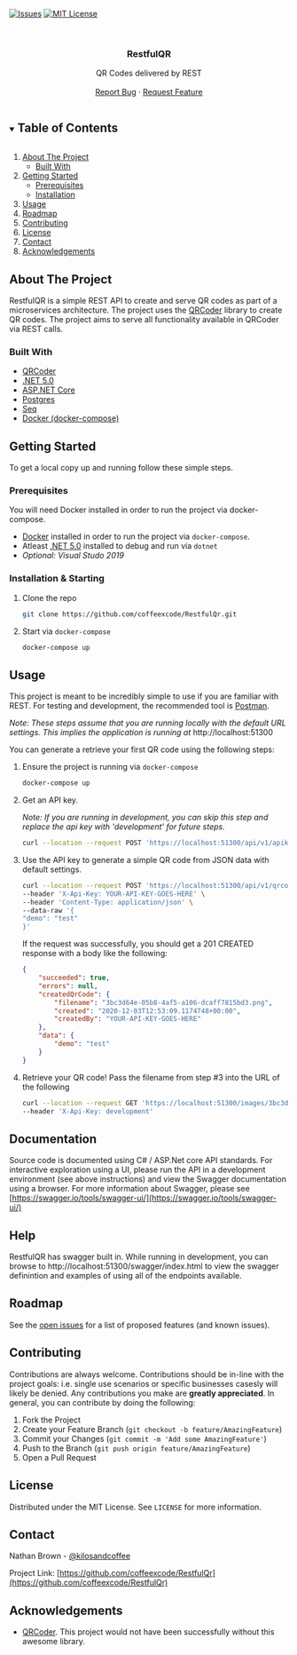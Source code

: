 <!--
*** Thanks for checking out the Best-README-Template. If you have a suggestion
*** that would make this better, please fork the repo and create a pull request
*** or simply open an issue with the tag "enhancement".
*** Thanks again! Now go create something AMAZING! :D
***
***
***
*** To avoid retyping too much info. Do a search and replace for the following:
*** github_username, repo_name, kilosandcoffee, email, project_title, project_description
-->



<!-- PROJECT SHIELDS -->
<!--
*** I'm using markdown "reference style" links for readability.
*** Reference links are enclosed in brackets [ ] instead of parentheses ( ).
*** See the bottom of this document for the declaration of the reference variables
*** for contributors-url, forks-url, etc. This is an optional, concise syntax you may use.
*** https://www.markdownguide.org/basic-syntax/#reference-style-links
-->
[![Issues][issues-shield]][issues-url]
[![MIT License][license-shield]][license-url]


<!-- PROJECT LOGO -->
<br />
<p align="center">
  <h3 align="center">RestfulQR</h3>

  <p align="center">
    QR Codes delivered by REST
    <br />
    <br />
    <a href="https://github.com/coffeexcode/RestfulQr/issues">Report Bug</a>
    ·
    <a href="https://github.com/coffeexcode/RestfulQr/issues">Request Feature</a>
  </p>
</p>



<!-- TABLE OF CONTENTS -->
<details open="open">
  <summary><h2 style="display: inline-block">Table of Contents</h2></summary>
  <ol>
    <li>
      <a href="#about-the-project">About The Project</a>
      <ul>
        <li><a href="#built-with">Built With</a></li>
      </ul>
    </li>
    <li>
      <a href="#getting-started">Getting Started</a>
      <ul>
        <li><a href="#prerequisites">Prerequisites</a></li>
        <li><a href="#installation">Installation</a></li>
      </ul>
    </li>
    <li><a href="#usage">Usage</a></li>
    <li><a href="#roadmap">Roadmap</a></li>
    <li><a href="#contributing">Contributing</a></li>
    <li><a href="#license">License</a></li>
    <li><a href="#contact">Contact</a></li>
    <li><a href="#acknowledgements">Acknowledgements</a></li>
  </ol>
</details>




<!-- ABOUT THE PROJECT -->
## About The Project
RestfulQR is a simple REST API to create and serve QR codes as part of a microservices architecture. The project uses
the [QRCoder](https://github.com/codebude/QRCoder) library to create QR codes. The project aims to serve all functionality
available in QRCoder via REST calls. 


### Built With

* [QRCoder](https://github.com/codebude/QRCoder)
* [.NET 5.0](https://dotnet.microsoft.com/download/dotnet/5.0)
* [ASP.NET Core](https://docs.microsoft.com/en-us/aspnet/core/?view=aspnetcore-5.0)
* [Postgres](https://www.postgresql.org/)
* [Seq](https://datalust.co/seq)
* [Docker (docker-compose)](https://docs.docker.com/compose/)



<!-- GETTING STARTED -->
## Getting Started

To get a local copy up and running follow these simple steps.

### Prerequisites

You will need Docker installed in order to run the project via docker-compose.
* [Docker](https://docs.docker.com/get-docker/) installed in order to run the project via `docker-compose`.
* Atleast [.NET 5.0](https://dotnet.microsoft.com/download/dotnet/5.0) installed to debug and run via `dotnet`
* _Optional: Visual Studo 2019_

### Installation & Starting

1. Clone the repo
   ```sh
   git clone https://github.com/coffeexcode/RestfulQr.git
   ```
2. Start via `docker-compose`
   ```sh
   docker-compose up
   ```

<!-- USAGE EXAMPLES -->
## Usage

This project is meant to be incredibly simple to use if you are familiar with REST. For testing and development, the
recommended tool is [Postman](https://www.postman.com/). 

_Note: These steps assume that you are running locally with the default URL settings. This implies the application is running at_ http://localhost:51300


You can generate a retrieve your first QR code using the following steps:

1. Ensure the project is running via `docker-compose`
    ```sh
    docker-compose up
    ```
2. Get an API key.

     _Note: If you are running in development, you can skip this step and replace the api key with 'development' for future steps._

    ```sh
    curl --location --request POST 'https://localhost:51300/api/v1/apikey'
    ```
3. Use the API key to generate a simple QR code from JSON data with default settings.
    ```sh
    curl --location --request POST 'https://localhost:51300/api/v1/qrcode/json' \
    --header 'X-Api-Key: YOUR-API-KEY-GOES-HERE' \
    --header 'Content-Type: application/json' \
    --data-raw '{
    "demo": "test"
    }'
    ```

    If the request was successfully, you should get a 201 CREATED response with a body like the following:
    ```json
    {
        "succeeded": true,
        "errors": null,
        "createdQrCode": {
            "filename": "3bc3d64e-05b8-4af5-a106-dcaff7815bd3.png",
            "created": "2020-12-03T12:53:09.1174748+00:00",
            "createdBy": "YOUR-API-KEY-GOES-HERE"
        },
        "data": {
            "demo": "test"
        }
    }
    ```
4. Retrieve your QR code! Pass the filename from step #3 into the URL of the following
    ```sh
    curl --location --request GET 'https://localhost:51300/images/3bc3d64e-05b8-4af5-a106-dcaff7815bd3.png' \
    --header 'X-Api-Key: development'
    ```

## Documentation
Source code is documented using C# / ASP.Net core API standards. For interactive exploration using a UI,
please run the API in a development environment (see above instructions) and view the Swagger documentation
using a browser. For more information about Swagger, please see [https://swagger.io/tools/swagger-ui/](https://swagger.io/tools/swagger-ui/)

## Help
RestfulQR has swagger built in. While running in development, you can browse to http://localhost:51300/swagger/index.html to view 
the swagger definintion and examples of using all of the endpoints available.

<!-- ROADMAP -->
## Roadmap
See the [open issues](https://github.com/coffeexcode/RestfulQr/issues) for a list of proposed features (and known issues).

<!-- CONTRIBUTING -->
## Contributing
Contributions are always welcome. Contributions should be in-line with the project goals: i.e. single use scenarios or specific businesses casesly will likely be denied. Any contributions you make are **greatly appreciated**. In general, you can contribute by doing the following:

1. Fork the Project
2. Create your Feature Branch (`git checkout -b feature/AmazingFeature`)
3. Commit your Changes (`git commit -m 'Add some AmazingFeature'`)
4. Push to the Branch (`git push origin feature/AmazingFeature`)
5. Open a Pull Request



<!-- LICENSE -->
## License
Distributed under the MIT License. See `LICENSE` for more information.



<!-- CONTACT -->
## Contact
Nathan Brown - [@kilosandcoffee](https://twitter.com/kilosandcoffee)

Project Link: [https://github.com/coffeexcode/RestfulQr](https://github.com/coffeexcode/RestfulQr)



<!-- ACKNOWLEDGEMENTS -->
## Acknowledgements
* [QRCoder](https://github.com/codebude/QRCoder). This project would not have been successfully without this awesome library.




<!-- MARKDOWN LINKS & IMAGES -->
<!-- https://www.markdownguide.org/basic-syntax/#reference-style-links -->
[issues-shield]: https://img.shields.io/github/issues/coffeexcode/restfulqr.svg?style=for-the-badge
[issues-url]: https://github.com/coffeexcode/restfulqr/issues
[license-shield]: https://img.shields.io/github/license/coffeexcode/restfulqr.svg?style=for-the-badge
[license-url]: https://github.com/coffeexcode/restfulqr/blob/master/LICENSE.txt
